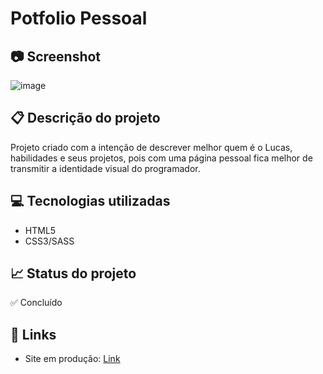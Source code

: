 # Potfolio Pessoal

## 📷 Screenshot
![image](https://user-images.githubusercontent.com/83377646/200948139-ec79a704-dea9-433c-8759-95380306bf91.png)

## 📋 Descrição do projeto
Projeto criado com a intenção de descrever melhor quem é o Lucas, habilidades e seus projetos, pois com uma página pessoal fica melhor de transmitir a identidade visual do programador.

## 💻 Tecnologias utilizadas
- HTML5
- CSS3/SASS

## 📈 Status do projeto
✅ Concluído

## 🚀 Links 
- Site em produção: [Link](https://portfolio-lucas-da-silva.netlify.app/ "Link")

